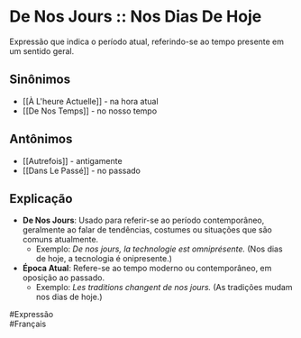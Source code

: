 # De Nos Jours :: Nos Dias De Hoje
Expressão que indica o período atual, referindo-se ao tempo presente em um sentido geral.

## Sinônimos
- [[À L'heure Actuelle]] - na hora atual  
- [[De Nos Temps]] - no nosso tempo  

## Antônimos
- [[Autrefois]] - antigamente  
- [[Dans Le Passé]] - no passado  

## Explicação
- **De Nos Jours**: Usado para referir-se ao período contemporâneo, geralmente ao falar de tendências, costumes ou situações que são comuns atualmente.
  - Exemplo: *De nos jours, la technologie est omniprésente.* (Nos dias de hoje, a tecnologia é onipresente.)
- **Época Atual**: Refere-se ao tempo moderno ou contemporâneo, em oposição ao passado.
  - Exemplo: *Les traditions changent de nos jours.* (As tradições mudam nos dias de hoje.)

#Expressão  
#Français  